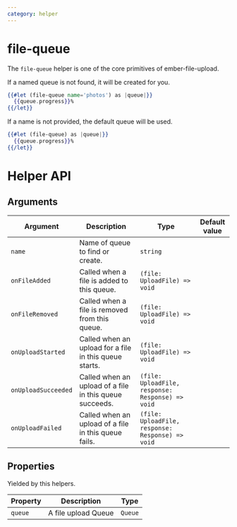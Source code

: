```yaml
---
category: helper
---
```


# file-queue

The `file-queue` helper is one of the core primitives of ember-file-upload.

If a named queue is not found, it will be created for you.

```hbs
{{#let (file-queue name='photos') as |queue|}}
  {{queue.progress}}%
{{/let}}
```

If a name is not provided, the default queue will be used.

```hbs
{{#let (file-queue) as |queue|}}
  {{queue.progress}}%
{{/let}}
```

# Helper API

## Arguments

| Argument            | Description                                             | Type                                             | Default value |
| ------------------- | ------------------------------------------------------- | ------------------------------------------------ | ------------- |
| `name`              | Name of queue to find or create.                        | `string`                                         |               |
| `onFileAdded`       | Called when a file is added to this queue.              | `(file: UploadFile) => void`                     |               |
| `onFileRemoved`     | Called when a file is removed from this queue.          | `(file: UploadFile) => void`                     |               |
| `onUploadStarted`   | Called when an upload for a file in this queue starts.  | `(file: UploadFile) => void`                     |               |
| `onUploadSucceeded` | Called when an upload of a file in this queue succeeds. | `(file: UploadFile, response: Response) => void` |               |
| `onUploadFailed`    | Called when an upload of a file in this queue fails.    | `(file: UploadFile, response: Response) => void` |               |

## Properties

Yielded by this helpers.

| Property | Description         | Type    |
| -------- | ------------------- | ------- |
| `queue`  | A file upload Queue | `Queue` |
